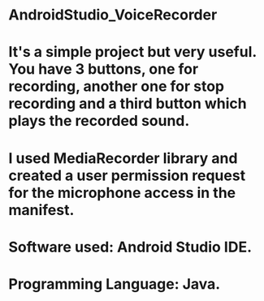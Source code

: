 # AndroidStudio_VoiceRecorder
# It's a simple project but very useful. You have 3 buttons, one for recording, another one for stop recording and a third button which plays the recorded sound.
# I used MediaRecorder library and created a user permission request for the microphone access in the manifest.
# Software used: Android Studio IDE.
# Programming Language: Java.
